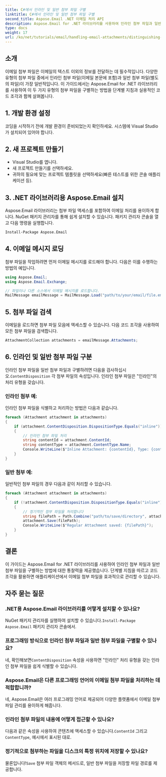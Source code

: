 ```yaml
---
title: C#에서 인라인 및 일반 첨부 파일 구별
linktitle: C#에서 인라인 및 일반 첨부 파일 구별
second_title: Aspose.Email .NET 이메일 처리 API
description: Aspose.Email for .NET 라이브러리를 사용하여 인라인 첨부 파일과 일반 첨부 파일을 구별하는 방법을 배우면서 이메일 처리의 복잡성을 살펴보세요. 이 포괄적인 가이드는 단계별 지침을 제공합니다.
type: docs
weight: 17
url: /ko/net/tutorials/email/handling-email-attachments/distinguishing-inline-and-regular-attachments-in-csharp/
---
```

## 소개

이메일 첨부 파일은 이메일의 텍스트 이외의 정보를 전달하는 데 필수적입니다. 다양한 유형의 첨부 파일 중에서 인라인 첨부 파일(이메일 본문에 포함)과 일반 첨부 파일(별도의 파일)이 가장 일반적입니다. 이 가이드에서는 Aspose.Email for .NET 라이브러리를 사용하여 이 두 가지 유형의 첨부 파일을 구별하는 방법을 단계별 지침과 실용적인 코드 조각과 함께 살펴봅니다.

## 1. 개발 환경 설정

코딩을 시작하기 전에 개발 환경이 준비되었는지 확인하세요. 시스템에 Visual Studio가 설치되어 있어야 합니다. 

## 2. 새 프로젝트 만들기

- Visual Studio를 엽니다.
- 새 프로젝트 만들기를 선택하세요.
- 귀하의 필요에 맞는 프로젝트 템플릿을 선택하세요(빠른 테스트를 위한 콘솔 애플리케이션 등).

## 3. .NET 라이브러리용 Aspose.Email 설치

Aspose.Email 라이브러리는 첨부 파일 액세스를 포함하여 이메일 처리를 용이하게 합니다. NuGet 패키지 관리자를 통해 쉽게 설치할 수 있습니다. 패키지 관리자 콘솔을 열고 다음 명령을 실행합니다.

```bash
Install-Package Aspose.Email
```

## 4. 이메일 메시지 로딩

첨부 파일을 작업하려면 먼저 이메일 메시지를 로드해야 합니다. 다음은 이를 수행하는 방법의 예입니다.

```csharp
using Aspose.Email;
using Aspose.Email.Exchange;

// 파일이나 다른 소스에서 이메일 메시지를 로드합니다.
MailMessage emailMessage = MailMessage.Load("path/to/your/email/file.eml");
```

## 5. 첨부 파일 검색

이메일을 로드하면 첨부 파일 모음에 액세스할 수 있습니다. 다음 코드 조각을 사용하여 모든 첨부 파일을 검색합니다.

```csharp
AttachmentCollection attachments = emailMessage.Attachments;
```

## 6. 인라인 및 일반 첨부 파일 구분

 인라인 첨부 파일을 일반 첨부 파일과 구별하려면 다음을 검사하십시오.`ContentDisposition` 각 첨부 파일의 속성입니다. 인라인 첨부 파일은 "인라인"의 처리 유형을 갖습니다.

### 인라인 첨부 예:

인라인 첨부 파일을 식별하고 처리하는 방법은 다음과 같습니다.

```csharp
foreach (Attachment attachment in attachments)
{
    if (attachment.ContentDisposition.DispositionType.Equals("inline"))
    {
        // 인라인 첨부 파일 처리
        string contentId = attachment.ContentId;
        string contentType = attachment.ContentType.Name;
        Console.WriteLine($"Inline Attachment: {contentId}, Type: {contentType}");
    }
}
```

### 일반 첨부 예:

일반적인 첨부 파일의 경우 다음과 같이 처리할 수 있습니다.

```csharp
foreach (Attachment attachment in attachments)
{
    if (!attachment.ContentDisposition.DispositionType.Equals("inline"))
    {
        // 정기적인 첨부 파일을 처리합니다
        string filePath = Path.Combine("path/to/save/directory", attachment.Name);
        attachment.Save(filePath);
        Console.WriteLine($"Regular Attachment saved: {filePath}");
    }
}
```

## 결론

이 가이드는 Aspose.Email for .NET 라이브러리를 사용하여 인라인 첨부 파일과 일반 첨부 파일을 구별하는 방법에 대한 통찰력을 제공했습니다. 단계별 지침을 따르고 코드 조각을 활용하면 애플리케이션에서 이메일 첨부 파일을 효과적으로 관리할 수 있습니다.

## 자주 묻는 질문

### .NET용 Aspose.Email 라이브러리를 어떻게 설치할 수 있나요?
 NuGet 패키지 관리자를 실행하여 설치할 수 있습니다.`Install-Package Aspose.Email` 패키지 관리자 콘솔에서.

### 프로그래밍 방식으로 인라인 첨부 파일과 일반 첨부 파일을 구별할 수 있나요?
 네, 확인해보면`ContentDisposition` 속성을 사용하면 "인라인" 처리 유형을 갖는 인라인 첨부 파일을 쉽게 식별할 수 있습니다.

### Aspose.Email은 다른 프로그래밍 언어의 이메일 첨부 파일을 처리하는 데 적합합니까?
네, Aspose.Email은 여러 프로그래밍 언어로 제공되어 다양한 플랫폼에서 이메일 첨부 파일 관리를 용이하게 해줍니다.

### 인라인 첨부 파일의 내용에 어떻게 접근할 수 있나요?
 다음과 같은 속성을 사용하여 콘텐츠에 액세스할 수 있습니다.`ContentId` 그리고`ContentType`, 예시에서 표시된 대로.

### 정기적으로 첨부하는 파일을 디스크의 특정 위치에 저장할 수 있나요?
 물론입니다!`Save` 첨부 파일 객체의 메서드로, 일반 첨부 파일을 저장할 파일 경로를 제공합니다.